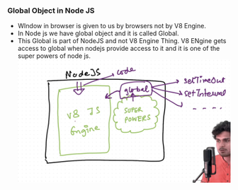 ### Global Object in Node JS
- WIndow in browser is given to us by browsers not by V8 Engine.
- In Node js we have global object and it is called Global.
- This Global is part of NodeJS and not V8 Engine Thing. V8 ENgine gets access to global when nodejs provide access to it and it is one of the super powers of node js.
![alt text](image.png)